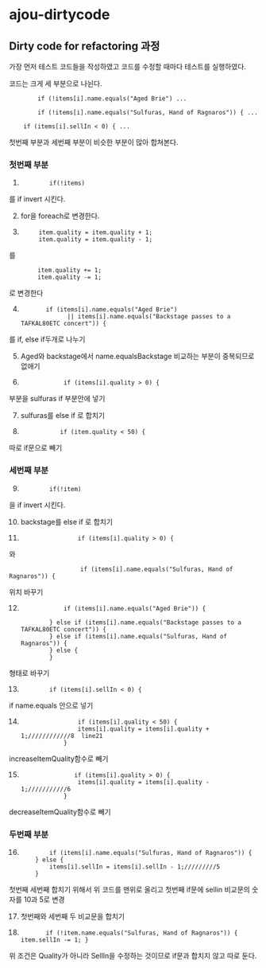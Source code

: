 # ajou-dirtycode
## Dirty code for refactoring 과정

가장 먼저 테스트 코드들을 작성하였고 코드를 수정할 때마다 테스트를 실행하였다.

코드는 크게 세 부분으로 나뉜다. 

            if (!items[i].name.equals("Aged Brie") ...
	    
            if (!items[i].name.equals("Sulfuras, Hand of Ragnaros")) { ...         
	    
	    if (items[i].sellIn < 0) { ...

첫번째 부분과 세번째 부분이 비슷한 부분이 많아 합쳐본다.

### 첫번째 부분
1.             if(!items) 
를 if invert 시킨다.

2. for을 foreach로 변경한다.

3.          item.quality = item.quality + 1;
            item.quality = item.quality - 1;
를

            item.quality += 1;
            item.quality -= 1;
로 변경한다

4.            if (items[i].name.equals("Aged Brie")
                    || items[i].name.equals("Backstage passes to a TAFKAL80ETC concert")) {
를 if, else if두개로 나누기

5. Aged와 backstage에서 name.equalsBackstage 비교하는 부분이 중복되므로 없애기

6.                 if (items[i].quality > 0) {
부분을 sulfuras if 부분안에 넣기

7. sulfuras를 else if 로 합치기

8.                if (item.quality < 50) { 
따로 if문으로 빼기

### 세번째 부분
9.             if(!item)
을 if invert 시킨다.

10. backstage를 else if 로 합치기

11.                     if (items[i].quality > 0) {
와

                        if (items[i].name.equals("Sulfuras, Hand of Ragnaros")) {
위치 바꾸기

12.                 if (items[i].name.equals("Aged Brie")) {

                } else if (items[i].name.equals("Backstage passes to a TAFKAL80ETC concert")) {
                } else if (items[i].name.equals("Sulfuras, Hand of Ragnaros")) {
                } else {
                }
형태로 바꾸기

13.             if (items[i].sellIn < 0) {
if name.equals 안으로 넣기

14.                     if (items[i].quality < 50) {
                        items[i].quality = items[i].quality + 1;////////////8  line21
                    }
increaseItemQuality함수로 빼기

15.                    if (items[i].quality > 0) {
                        items[i].quality = items[i].quality - 1;///////////6
                    }
decreaseItemQuality함수로 빼기

### 두번째 부분
16.             if (items[i].name.equals("Sulfuras, Hand of Ragnaros")) {
            } else {
                items[i].sellIn = items[i].sellIn - 1;/////////5
            }
첫번째 세번째 합치기 위해서 위 코드를 맨위로 올리고 첫번째 if문에 sellin 비교문의 숫자를 10과 5로 변경

17. 첫번째와 세번째 두 비교문을 합치기

18.            if (!item.name.equals("Sulfuras, Hand of Ragnaros")) { item.sellIn -= 1; }

위 조건은 Quality가 아니라 SellIn을 수정하는 것이므로 if문과 합치지 않고 따로 둔다. 

